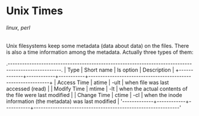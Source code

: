 # Unix Times
###### linux, perl

Unix filesystems keep some metadata (data about data) on the files. There is also a time information among the metadata. Actually three types of them:

.----------------------------------------------------------------------------------------------------.
| Type        | Short name | ls option | Description                                                 |
+-------------+------------+-----------+-------------------------------------------------------------+
| Access Time | atime      | -ult      | when file was last accessed (read)                          |
| Modify Time | mtime      | -lt       | when the actual contents of the file were last modified     |
| Change Time | ctime      | -cl       | when the inode information (the metadata) was last modified |
'-------------+------------+-----------+-------------------------------------------------------------'
<!-- Original table data:
Type;Short name;ls option;Description
Access Time;atime;-ult;when file was last accessed (read)
Modify Time;mtime;-lt;when the actual contents of the file were last modified
Change Time;ctime;-cl;when the inode information (the metadata) was last modified
-->
